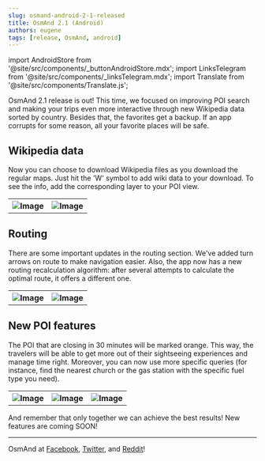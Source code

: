 ```yaml
---
slug: osmand-android-2-1-released
title: OsmAnd 2.1 (Android)
authors: eugene
tags: [release, OsmAnd, android]
---
```

import AndroidStore from '@site/src/components/_buttonAndroidStore.mdx';
import LinksTelegram from '@site/src/components/_linksTelegram.mdx';
import Translate from '@site/src/components/Translate.js';

OsmAnd 2.1 release is out! This time, we focused on improving POI search and making your trips even more interactive through new Wikipedia data sorted by country. Besides that, the favorites get a backup. If an app corrupts for some reason, all your favorite places will be safe.

<!--truncate-->

## Wikipedia data

Now you can choose to download Wikipedia files as you download the regular maps. Just hit the &#39;W&#39; symbol to add wiki data to your download. To see the info, add the corresponding layer to your POI view.

<table>
  <tr>
    <th><img src={require('./wiki.png').default} alt="Image"/></th>
    <th><img src={require('./wiki3.png').default} alt="Image"/></th>
      </tr>
</table> 

## Routing

There are some important updates in the routing section. We&#39;ve added turn arrows on route to make navigation easier. Also, the app now has a new routing recalculation algorithm: after several attempts to calculate the optimal route, it offers a different one.

<table>
  <tr>
    <th><img src={require('./route1.png').default} alt="Image"/></th>
    <th><img src={require('./route2.png').default} alt="Image"/></th>
      </tr>
</table> 

## New POI features

The POI that are closing in 30 minutes will be marked orange. This way, the travelers will be able to get more out of their sightseeing experiences and manage time right. Moreover, you can now use more specific queries (for instance, find the nearest church or the gas station with the specific fuel type you need).

<table>
  <tr>
    <th><img src={require('./poi_1.png').default} alt="Image"/></th>
    <th><img src={require('./poi3.png').default} alt="Image"/></th>
    <th><img src={require('./poi4.png').default} alt="Image"/></th>
      </tr>
</table> 

And remember that only together we can achieve the best results!
New features are coming SOON!

____________________________ 

OsmAnd at <a href="https://www.facebook.com/osmandapp/">Facebook</a>, <a href="https://www.twitter.com/osmandapp/">Twitter</a>, and <a href="https://www.reddit.com/r/OsmAnd/">Reddit</a>!





<LinksTelegram/>
<AndroidStore/>